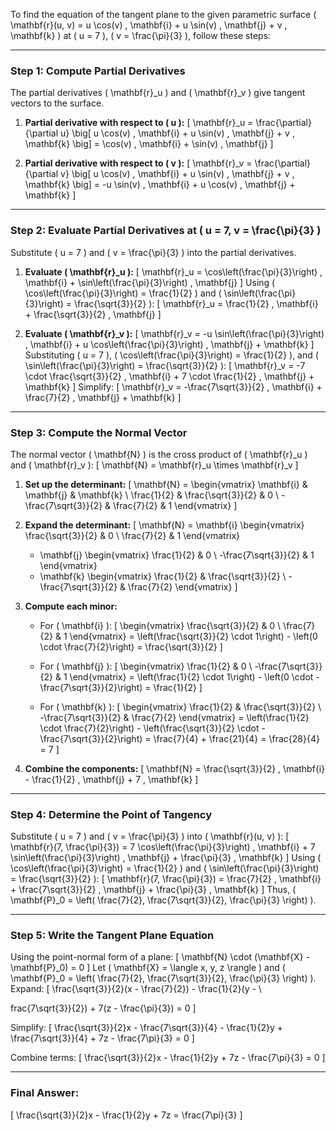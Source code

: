 To find the equation of the tangent plane to the given parametric surface \( \mathbf{r}(u, v) = u \cos(v) \, \mathbf{i} + u \sin(v) \, \mathbf{j} + v \, \mathbf{k} \) at \( u = 7 \), \( v = \frac{\pi}{3} \), follow these steps:

---

### **Step 1: Compute Partial Derivatives**

The partial derivatives \( \mathbf{r}_u \) and \( \mathbf{r}_v \) give tangent vectors to the surface.

1. **Partial derivative with respect to \( u \):**
   \[
   \mathbf{r}_u = \frac{\partial}{\partial u} \big[ u \cos(v) \, \mathbf{i} + u \sin(v) \, \mathbf{j} + v \, \mathbf{k} \big]
   = \cos(v) \, \mathbf{i} + \sin(v) \, \mathbf{j}
   \]

2. **Partial derivative with respect to \( v \):**
   \[
   \mathbf{r}_v = \frac{\partial}{\partial v} \big[ u \cos(v) \, \mathbf{i} + u \sin(v) \, \mathbf{j} + v \, \mathbf{k} \big]
   = -u \sin(v) \, \mathbf{i} + u \cos(v) \, \mathbf{j} + \mathbf{k}
   \]

---

### **Step 2: Evaluate Partial Derivatives at \( u = 7, v = \frac{\pi}{3} \)**

Substitute \( u = 7 \) and \( v = \frac{\pi}{3} \) into the partial derivatives.

1. **Evaluate \( \mathbf{r}_u \):**
   \[
   \mathbf{r}_u = \cos\left(\frac{\pi}{3}\right) \, \mathbf{i} + \sin\left(\frac{\pi}{3}\right) \, \mathbf{j}
   \]
   Using \( \cos\left(\frac{\pi}{3}\right) = \frac{1}{2} \) and \( \sin\left(\frac{\pi}{3}\right) = \frac{\sqrt{3}}{2} \):
   \[
   \mathbf{r}_u = \frac{1}{2} \, \mathbf{i} + \frac{\sqrt{3}}{2} \, \mathbf{j}
   \]

2. **Evaluate \( \mathbf{r}_v \):**
   \[
   \mathbf{r}_v = -u \sin\left(\frac{\pi}{3}\right) \, \mathbf{i} + u \cos\left(\frac{\pi}{3}\right) \, \mathbf{j} + \mathbf{k}
   \]
   Substituting \( u = 7 \), \( \cos\left(\frac{\pi}{3}\right) = \frac{1}{2} \), and \( \sin\left(\frac{\pi}{3}\right) = \frac{\sqrt{3}}{2} \):
   \[
   \mathbf{r}_v = -7 \cdot \frac{\sqrt{3}}{2} \, \mathbf{i} + 7 \cdot \frac{1}{2} \, \mathbf{j} + \mathbf{k}
   \]
   Simplify:
   \[
   \mathbf{r}_v = -\frac{7\sqrt{3}}{2} \, \mathbf{i} + \frac{7}{2} \, \mathbf{j} + \mathbf{k}
   \]

---

### **Step 3: Compute the Normal Vector**

The normal vector \( \mathbf{N} \) is the cross product of \( \mathbf{r}_u \) and \( \mathbf{r}_v \):
\[
\mathbf{N} = \mathbf{r}_u \times \mathbf{r}_v
\]

1. **Set up the determinant:**
   \[
   \mathbf{N} =
   \begin{vmatrix}
   \mathbf{i} & \mathbf{j} & \mathbf{k} \\
   \frac{1}{2} & \frac{\sqrt{3}}{2} & 0 \\
   -\frac{7\sqrt{3}}{2} & \frac{7}{2} & 1
   \end{vmatrix}
   \]

2. **Expand the determinant:**
   \[
   \mathbf{N} = \mathbf{i} \begin{vmatrix}
   \frac{\sqrt{3}}{2} & 0 \\
   \frac{7}{2} & 1
   \end{vmatrix}
   - \mathbf{j} \begin{vmatrix}
   \frac{1}{2} & 0 \\
   -\frac{7\sqrt{3}}{2} & 1
   \end{vmatrix}
   + \mathbf{k} \begin{vmatrix}
   \frac{1}{2} & \frac{\sqrt{3}}{2} \\
   -\frac{7\sqrt{3}}{2} & \frac{7}{2}
   \end{vmatrix}
   \]

3. **Compute each minor:**
   - For \( \mathbf{i} \):
     \[
     \begin{vmatrix}
     \frac{\sqrt{3}}{2} & 0 \\
     \frac{7}{2} & 1
     \end{vmatrix}
     = \left(\frac{\sqrt{3}}{2} \cdot 1\right) - \left(0 \cdot \frac{7}{2}\right) = \frac{\sqrt{3}}{2}
     \]

   - For \( \mathbf{j} \):
     \[
     \begin{vmatrix}
     \frac{1}{2} & 0 \\
     -\frac{7\sqrt{3}}{2} & 1
     \end{vmatrix}
     = \left(\frac{1}{2} \cdot 1\right) - \left(0 \cdot -\frac{7\sqrt{3}}{2}\right) = \frac{1}{2}
     \]

   - For \( \mathbf{k} \):
     \[
     \begin{vmatrix}
     \frac{1}{2} & \frac{\sqrt{3}}{2} \\
     -\frac{7\sqrt{3}}{2} & \frac{7}{2}
     \end{vmatrix}
     = \left(\frac{1}{2} \cdot \frac{7}{2}\right) - \left(\frac{\sqrt{3}}{2} \cdot -\frac{7\sqrt{3}}{2}\right)
     = \frac{7}{4} + \frac{21}{4} = \frac{28}{4} = 7
     \]

4. **Combine the components:**
   \[
   \mathbf{N} = \frac{\sqrt{3}}{2} \, \mathbf{i} - \frac{1}{2} \, \mathbf{j} + 7 \, \mathbf{k}
   \]

---

### **Step 4: Determine the Point of Tangency**

Substitute \( u = 7 \) and \( v = \frac{\pi}{3} \) into \( \mathbf{r}(u, v) \):
\[
\mathbf{r}(7, \frac{\pi}{3}) = 7 \cos\left(\frac{\pi}{3}\right) \, \mathbf{i} + 7 \sin\left(\frac{\pi}{3}\right) \, \mathbf{j} + \frac{\pi}{3} \, \mathbf{k}
\]
Using \( \cos\left(\frac{\pi}{3}\right) = \frac{1}{2} \) and \( \sin\left(\frac{\pi}{3}\right) = \frac{\sqrt{3}}{2} \):
\[
\mathbf{r}(7, \frac{\pi}{3}) = \frac{7}{2} \, \mathbf{i} + \frac{7\sqrt{3}}{2} \, \mathbf{j} + \frac{\pi}{3} \, \mathbf{k}
\]
Thus, \( \mathbf{P}_0 = \left( \frac{7}{2}, \frac{7\sqrt{3}}{2}, \frac{\pi}{3} \right) \).

---

### **Step 5: Write the Tangent Plane Equation**

Using the point-normal form of a plane:
\[
\mathbf{N} \cdot (\mathbf{X} - \mathbf{P}_0) = 0
\]
Let \( \mathbf{X} = \langle x, y, z \rangle \) and \( \mathbf{P}_0 = \left( \frac{7}{2}, \frac{7\sqrt{3}}{2}, \frac{\pi}{3} \right) \). Expand:
\[
\frac{\sqrt{3}}{2}(x - \frac{7}{2}) - \frac{1}{2}(y - \

frac{7\sqrt{3}}{2}) + 7(z - \frac{\pi}{3}) = 0
\]

Simplify:
\[
\frac{\sqrt{3}}{2}x - \frac{7\sqrt{3}}{4} - \frac{1}{2}y + \frac{7\sqrt{3}}{4} + 7z - \frac{7\pi}{3} = 0
\]

Combine terms:
\[
\frac{\sqrt{3}}{2}x - \frac{1}{2}y + 7z - \frac{7\pi}{3} = 0
\]

---

### **Final Answer:**
\[
\frac{\sqrt{3}}{2}x - \frac{1}{2}y + 7z = \frac{7\pi}{3}
\]